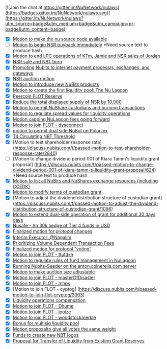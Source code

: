 [![Join the chat at https://gitter.im/NuNetwork/nulaws](https://badges.gitter.im/NuNetwork/nulaws.svg)](https://gitter.im/NuNetwork/nulaws?utm_source=badge&utm_medium=badge&utm_campaign=pr-badge&utm_content=badge)

- [X] [Motion to make the nu source code available](https://discuss.nubits.com/t/passed-motion-to-make-the-nu-source-code-available/1083)
- [ ] [Motion to begin NSR buyback immediately](https://discuss.nubits.com/t/passed-motion-to-begin-nsr-buyback-immediately/2654) *Need source text to produce hash
- [X] [Motion to end LPC operations of KTm, Jamie and NSR sales of Jordan](https://discuss.nubits.com/t/passed-motion-to-end-lpc-operations-of-ktm-jamie-and-nsr-sales-of-jordan/1466)
- [X] [NSR sale and NBT burn](https://discuss.nubits.com/t/passed-nsr-sale-and-nbt-burn/2138)
- [X] [Promoting Nubits to internet payment processrs, exchanges, and gateways](https://discuss.nubits.com/t/passed-promoting-nubits-to-internet-payment-processors-exchanges-and-gateways/2037)
- [X] [NSR auction motion](https://discuss.nubits.com/t/passed-nsr-auction-motion/1590)
- [X] [Motion to introduce new NuBits products](https://discuss.nubits.com/t/passed-motion-to-introduce-new-nubits-products/2834)
- [X] [Motion to create the first liquidity pool: The Nu Lagoon](https://discuss.nubits.com/t/passed-motion-to-create-the-first-liquidity-pool-the-nu-lagoon/1616)
- [X] [Peercoin FLOT Reserve](https://discuss.nubits.com/t/passed-peercoin-flot-reserve/3337)
- [X] [Reduce the total displayed supply of NSR by 10,000](https://discuss.nubits.com/t/passed-reduce-the-total-displayed-supply-of-nsr-by-10-000/2730)
- [X] [Motion to permit NuShare custodians and burning transactions](https://discuss.nubits.com/t/passed-motion-to-permit-nushare-custodians-and-burning-transactions/1155)
- [X] [Motion to regulate spread values for liquidity operations](https://discuss.nubits.com/t/passed-motion-to-regulate-spread-values-for-liquidity-operations/2207)
- [X] [Motion capping NuLagoon fees going forward](https://discuss.nubits.com/t/passed-motion-capping-nulagoon-fees-going-forward/1968)
- [X] [Motion to join FLOT - dysconnect](https://discuss.nubits.com/t/passed-motion-to-join-flot-dysconnect/2758)
- [X] [motion to permit dual side NuBot on Poloniex](https://discuss.nubits.com/t/passed-motion-to-permit-dual-side-nubot-on-poloniex/3333)
- [X] [T4 Circulating NBT Threshold](https://discuss.nubits.com/t/passed-t4-circulating-nbt-threshold/3039)
- [X] [Motion to test shareholder response rate] (https://discuss.nubits.com/t/passed-motion-to-test-shareholder-response-rate/2840)
- [ ] [Motion to change dividend period 001 of Kiara Tamm's liquidity grant proposal] (https://discuss.nubits.com/t/passed-motion-to-change-dividend-period-001-of-kiara-tamm-s-liquidity-grant-proposal/624) *Need source text to produce hash
- [X] [Motion to list all NuBits and NuShares exchange resources (including CCEDK)](https://discuss.nubits.com/t/passed-motion-to-list-all-nubits-and-nushares-exchange-resources-including-ccedk/2302)
- [X] [Motion to modify terms of custodian grant](https://discuss.nubits.com/t/passed-motion-to-modify-terms-of-custodain-grant/1226)
- [X] [Motion to adjust the dividend distribution structure of custodian grant] (https://discuss.nubits.com/t/passed-motion-to-adjust-the-dividend-distribution-structure-of-custodian-grant/1096)
- [X] [Motion to extend dual-side operation of grant for additional 30 days days](https://discuss.nubits.com/t/passed-motion-to-extend-dual-side-operation-of-grant-for-additional-30-days/950)
- [X] [Nusafe - An 30k hedge of Tier 4 funds in USD](https://discuss.nubits.com/t/passed-nusafe-an-30k-hedge-of-tier-4-funds-in-usd/3215)
- [X] [Finalized motion for protocol changes](https://discuss.nubits.com/t/passed-finalized-motion-for-protocol-changes/372)
- [X] [Interim Executor: @Nagalim](https://discuss.nubits.com/t/passed-interim-executor-nagalim/3267)
- [X] [Prioritizing Volume Dependent Transaction Fees](https://discuss.nubits.com/t/passed-prioritizing-volume-dependent-transaction-fees/2688)
- [X] [Finalized motion for protocol "voting"](https://discuss.nubits.com/t/passed-finalized-motion-for-protocol-voting/650)
- [X] [Motion to join FLOT - ttutdxh](https://discuss.nubits.com/t/passed-motion-to-join-flot-ttutdxh/2997)
- [X] [Motion to regulate rules of fund management in NuLagoon](https://discuss.nubits.com/t/passed-motion-to-regulate-rules-of-fund-management-in-nulagoon/2760)
- [X] [Running Nubits-Seeder on the anton.coinerella.com server](https://discuss.nubits.com/t/passed-running-nubits-seeder-on-the-anton-coinerella-com-server/2639)
- [X] [Motion to make auction size adjustable](https://discuss.nubits.com/t/passed-motion-to-make-auction-size-adjustable/2175)
- [X] [Motion to join FLOT - masterOfDisaster](https://discuss.nubits.com/t/passed-motion-to-join-flot-masterofdisaster/3002)
- [X] [Motion to join FLOT - mhps](https://discuss.nubits.com/t/passed-motion-to-join-flot-mhps/3005)
- [X] [Motion to join FLOT - cyptog] (https://discuss.nubits.com/t/passed-motion-to-join-flot-cryptog/3003)
- [X] [Liquidity operations compensation](https://discuss.nubits.com/t/passed-liquidity-operations-compensation/2644)
- [X] [Motion to join FLOT - Dhume](https://discuss.nubits.com/t/passed-motion-to-join-flot-dhume/3043)
- [X] [Motion to join FLOT - jooize](https://discuss.nubits.com/t/passed-motion-to-join-flot-jooize/3001)
- [X] [Motion to join FLOT - woodstockmerkle](https://discuss.nubits.com/t/passed-motion-to-join-flot-woodstockmerkle/2996)
- [X] [Bonus for multisig liquidity pool](https://discuss.nubits.com/t/passed-bonus-for-multisig-liquidity-pool/2197)
- [X] [Motion proposalto give all votes the same weight](https://discuss.nubits.com/t/passed-motion-proposal-to-give-all-votes-the-same-weight/974)
- [X] [Funds to create new NBT logos](https://discuss.nubits.com/t/passed-funds-to-create-new-nbt-logos/2942)
- [X] [Proposal for Transfer of Liquidity from Existing Grant Reserves](https://discuss.nubits.com/t/passed-proposal-for-transfer-of-liquidity-from-existing-grant-reserves/1269)
